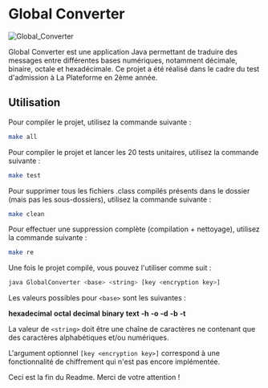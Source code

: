 # Global Converter

![Global_Converter](https://github.com/Yassineelg/global_converter/assets/68504782/2c17a73c-efc3-4bd6-bcbb-6a55c2861aad)

Global Converter est une application Java permettant de traduire des messages entre différentes bases numériques, notamment décimale, binaire, octale et hexadécimale. Ce projet a été réalisé dans le cadre du test d'admission à La Plateforme en 2ème année.

## Utilisation

Pour compiler le projet, utilisez la commande suivante :

```bash
make all
```

Pour compiler le projet et lancer les 20 tests unitaires, utilisez la commande suivante :

```bash
make test
```

Pour supprimer tous les fichiers .class compilés présents dans le dossier (mais pas les sous-dossiers), utilisez la commande suivante :

```bash
make clean
```

Pour effectuer une suppression complète (compilation + nettoyage), utilisez la commande suivante :

```bash
make re
```

Une fois le projet compilé, vous pouvez l'utiliser comme suit :

```bash
java GlobalConverter <base> <string> [key <encryption key>]
```

Les valeurs possibles pour `<base>` sont les suivantes :

**hexadecimal**
**octal**
**decimal**
**binary**
**text**
**-h**
**-o**
**-d**
**-b**
**-t**

La valeur de `<string>` doit être une chaîne de caractères ne contenant que des caractères alphabétiques et/ou numériques.

L'argument optionnel `[key <encryption key>]` correspond à une fonctionnalité de chiffrement qui n'est pas encore implémentée.

Ceci est la fin du Readme. Merci de votre attention !
